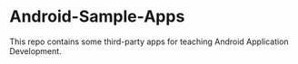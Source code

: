 # Android-Sample-Apps
This repo contains some third-party apps for teaching Android Application Development.
